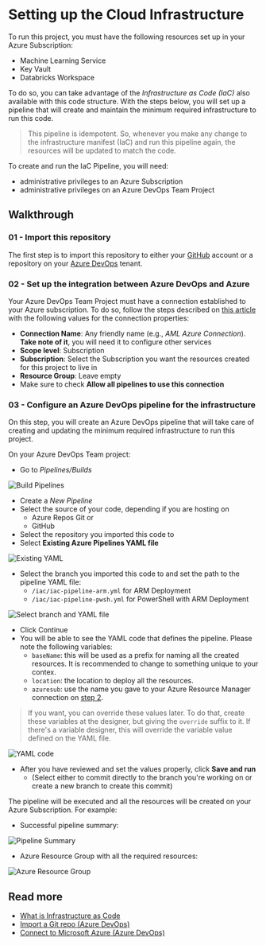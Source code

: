 # Setting up the Cloud Infrastructure

To run this project, you must have the following resources set up
in your Azure Subscription:

- Machine Learning Service
- Key Vault
- Databricks Workspace

To do so, you can take advantage of the *Infrastructure as Code (IaC)* also available
with this code structure. With the steps below, you will set up a pipeline that
will create and maintain the minimum required infrastructure to run this code.

> This pipeline is idempotent. So, whenever you make any change to the
> infrastructure manifest (IaC) and run this pipeline again, the resources will
> be updated to match the code.

To create and run the IaC Pipeline, you will need:

- administrative privileges to an Azure Subscription
- administrative privileges on an Azure DevOps Team Project

## Walkthrough

### 01 - Import this repository

The first step is to import this repository to either your
[GitHub](https://help.github.com/en/articles/importing-a-repository-with-github-importer)
account or a repository on your
[Azure DevOps](https://docs.microsoft.com/en-us/azure/devops/repos/git/import-git-repository?view=azure-devops)
tenant.

### 02 - Set up the integration between Azure DevOps and Azure

Your Azure DevOps Team Project must have a connection established
to your Azure subscription. To do so, follow the steps described on
[this article](https://docs.microsoft.com/en-us/azure/devops/pipelines/library/connect-to-azure?view=azure-devops#create-an-azure-resource-manager-service-connection-using-automated-security)
with the following values for the connection properties:

- **Connection Name**: Any friendly name (e.g., *AML Azure Connection*).
**Take note of it**, you will
need it to configure other services
- **Scope level**: Subscription
- **Subscription**: Select the Subscription you want the resources
created for this project to live in
- **Resource Group**: Leave empty
- Make sure to check **Allow all pipelines to use this connection**

### 03 - Configure an Azure DevOps pipeline for the infrastructure

On this step, you will create an Azure DevOps pipeline that will take care
of creating and updating the minimum required infrastructure to run this
project.

On your Azure DevOps Team project:

- Go to *Pipelines/Builds*

![Build Pipelines](images/iac/01-pipelines-build.png)

- Create a *New Pipeline*
- Select the source of your code, depending if you are hosting on
  - Azure Repos Git or
  - GitHub
- Select the repository you imported this code to
- Select **Existing Azure Pipelines YAML file**

![Existing YAML](images/iac/02-existing-yaml.png)

- Select the branch you imported this code to and set the path to the
pipeline YAML file:
  - `/iac/iac-pipeline-arm.yml` for ARM Deployment
  - `/iac/iac-pipeline-pwsh.yml` for PowerShell with ARM Deployment

![Select branch and YAML file](images/iac/03-branch-file.png)

- Click Continue
- You will be able to see the YAML code that defines the pipeline.
Please note the following variables:
  - `baseName`: this will be used as a prefix for naming all the created
  resources. It is recommended to change to something unique to your contex.
  - `location`: the location to deploy all the resources.
  - `azuresub`: use the name you gave to your Azure Resource Manager
  connection on [step 2](#02---Set-up-the-integration-between-Azure-DevOps-and-Azure).

> If you want, you can override these values later. To do that,
> create these variables at the designer, but giving the `override` suffix
> to it. If there's a variable designer, this will override the variable
> value defined on the YAML file.

![YAML code](images/iac/04-pipeline-review.png)

- After you have reviewed and set the values properly, click **Save and run**
  - (Select either to commit directly to the branch you're working on or
  create a new branch to create this commit)

The pipeline will be executed and all the resources will be created on your
Azure Subscription. For example:

- Successful pipeline summary:

![Pipeline Summary](images/iac/05-successful-pipeline.png)

- Azure Resource Group with all the required resources:

![Azure Resource Group](images/iac/06-resources-azure.png)

## Read more

- [What is Infrastructure as Code](https://docs.microsoft.com/en-us/azure/devops/learn/what-is-infrastructure-as-code)
- [Import a Git repo (Azure DevOps)](https://docs.microsoft.com/en-us/azure/devops/repos/git/import-git-repository?view=azure-devops)
- [Connect to Microsoft Azure (Azure DevOps)](https://docs.microsoft.com/en-us/azure/devops/pipelines/library/connect-to-azure?view=azure-devops#create-an-azure-resource-manager-service-connection-using-automated-security)
